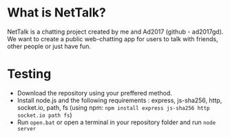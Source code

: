 # What is NetTalk?
NetTalk is a chatting project created by me and Ad2017 (github - ad2017gd).
We want to create a public web-chatting app for users to talk with friends, other people or just have fun.

# Testing
- Download the repository using your preffered method.
- Install node.js and the following requirements : express, js-sha256, http, socket.io, path, fs (using npm: `npm install express js-sha256 http socket.io path fs`)
- Run `open.bat` or open a terminal in your repository folder and run `node server`
